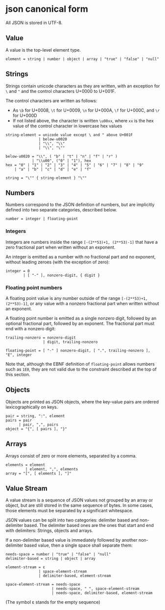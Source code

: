 # json canonical form

All JSON is stored in UTF-8.

## Value

A value is the top-level element type.

```
element = string | number | object | array | "true" | "false" | "null"
```

## Strings

Strings contain unicode characters as they are written, with an exception for
`\` and `"` and the control characters U+0000 to U+001F.

The control characters are written as follows:

- As `\b` for U+0008, `\t` for U+0009, `\n` for U+000A, `\f` for U+000C, and
  `\r` for U+000D
- If not listed above, the character is written `\u00xx`, where `xx` is the hex
  value of the control character in lowercase hex values

```
string-element = unicode value except \ and " above U+001F
               | below-u0020
               | "\\", "\\"
               | "\\", "\""

below-u0020 = "\\", ( "b" | "t" | "n" | "f" | "r" )
            | "\\u00", ("0" | "1"), hex
hex = "0" | "1" | "2" | "3" | "4" | "5" | "6" | "7" | "8" | "9"
    | "a" | "b" | "c" | "d" | "e" | "f"

string = "\"" { string-element } "\""
```

## Numbers

Numbers correspond to the JSON definition of numbers, but are implicitly defined
into two separate categories, described below.

```
number = integer | floating-point
```

### Integers

Integers are numbers inside the range `[-(2**53)+1, (2**53)-1]` that have a zero
fractional part when written without an exponent.

An integer is emitted as a number with no fractional part and no exponent,
without leading zeroes (with the exception of zero):

```
integer = 0
        | [ "-" ], nonzero-digit, { digit }
```

### Floating point numbers

A floating point value is any number outside of the range `[-(2**53)+1, (2**53)-1]`,
or any value with a nonzero fractional part when written without an exponent.

A floating point number is emitted as a single nonzero digit, followed by an
optional fractional part, followed by an exponent. The fractional part must end
with a nonzero digit:

```
trailing-nonzero = nonzero-digit
                 | digit, trailing-nonzero

floating-point = [ "-" ] nonzero-digit, [ ".", trailing-nonzero ], "E", integer
```

Note that, although the EBNF definition of `floating-point` allows numbers such
as `1E0`, they are not valid due to the constraint described at the top of this
section.

## Objects

Objects are printed as JSON objects, where the key-value pairs are ordered
lexicographically on keys.

```
pair = string, ":", element
pairs = pair
      | pair, ",", pairs
object = "{", [ pairs ], "}"
```

## Arrays

Arrays consist of zero or more elements, separated by a comma.

```
elements = element
         | element, ",", elements
array = "[", [ elements ], "]"
```

## Value Stream

A value stream is a sequence of JSON values not grouped by an array or object,
but are still stored in the same sequence of bytes. In some cases, those
elements must be separated by a significant whitespace.

JSON values can be split into two categories: delimiter based and non-delimiter
based. The delimiter based ones are the ones that start and end with delimiters:
Strings, objects and arrays.

If a non-delimiter based value is immediately followed by another non-delimiter
based value, then a single space shall separate them:

```
needs-space = number | "true" | "false" | "null"
delimiter-based = string | object | array

element-stream = ε
               | space-element-stream
               | delimiter-based, element-stream

space-element-stream = needs-space
                     | needs-space, " ", space-element-stream
                     | needs-space, delimiter-based, element-stream
```

(The symbol ε stands for the empty sequence)
